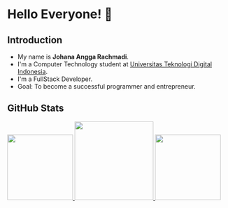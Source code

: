 # Hello Everyone! 👋

## Introduction
- My name is **Johana Angga Rachmadi**.
- I'm a Computer Technology student at [Universitas Teknologi Digital Indonesia](https://www.utdi.ac.id/).
- I'm a FullStack Developer.
- Goal: To become a successful programmer and entrepreneur.

## GitHub Stats
<p align="left">
  <a href="https://github.com/Anggarchmdi">
    <img height="150em" src="http://github-profile-summary-cards.vercel.app/api/cards/profile-details?username=Anggarchmdi&theme=tokyonight"/>
    <img height="180em" src="https://github-readme-stats-eight-theta.vercel.app/api?username=Anggarchmdi&show_icons=true&theme=tokyonight&include_all_commits=true&count_private=true"/>
   <img height="150em" src="https://github-readme-stats-eight-theta.vercel.app/api/top-langs/?username=Anggarchmdi&layout=compact&langs_count=8&theme=tokyonight" />
  </a>
</p>
